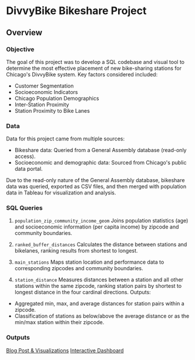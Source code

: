 # DivvyBike Bikeshare Project
## Overview
### Objective
The goal of this project was to develop a SQL codebase and visual tool to determine the most effective placement of new bike-sharing stations for Chicago's DivvyBike system. Key factors considered included:

* Customer Segmentation
* Socioeconomic Indicators
* Chicago Population Demographics
* Inter-Station Proximity
* Station Proximity to Bike Lanes
  
### Data
Data for this project came from multiple sources:

* Bikeshare data: Queried from a General Assembly database (read-only access).
* Socioeconomic and demographic data: Sourced from Chicago's public data portal.
  
Due to the read-only nature of the General Assembly database, bikeshare data was queried, exported as CSV files, and then merged with population data in Tableau for visualization and analysis.

### SQL Queries
1. `population_zip_community_income_geom`
Joins population statistics (age) and socioeconomic information (per capita income) by zipcode and community boundaries.

2. `ranked_buffer_distances`
Calculates the distance between stations and bikelanes, ranking results from shortest to longest.

3. `main_stations`
Maps station location and performance data to corresponding zipcodes and community boundaries.

4. `station_distance`
Measures distances between a station and all other stations within the same zipcode, ranking station pairs by shortest to longest distance in the four cardinal directions. Outputs:

* Aggregated min, max, and average distances for station pairs within a zipcode.
* Classification of stations as below/above the average distance or as the min/max station within their zipcode.
  
### Outputs

[Blog Post & Visualizations](https://medium.com/@daniel.sagher1/divvybike-expansion-project-dfa427869b93)
[Interactive Dashboard](https://public.tableau.com/app/profile/dan.sagher/viz/DivvyDash_17143258974750/Dashboard2)
